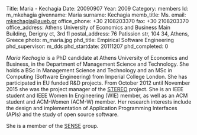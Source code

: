 Title: Maria - Kechagia
Date: 20090907
Year: 2009
Category: members 
Id: m_mkehagia
givenname: Maria
surname: Kechagia
memb_title: Ms.
email: mkechagia@aueb.gr
office_phone: +30 2108203370
fax: +30 2108203370
office_address: Athens University of Economics and Business Main Building, Derigny ct, 3rd fl 
postal_address: 76 Patission str, 104 34, Athens, Greece 
photo: m_maria.jpg
phd_title: Empirical Software Engineering
phd_supervisor: m_dds
phd_startdate: 20111207
phd_completed: 0

_Maria Kechagia_ is a PhD candidate at Athens University of Economics and Business, in the Department of Management Science and Technology. She holds a BSc in Management Science and Technology and an MSc in Computing (Software Engineering) from Imperial College London. She has participated in EU funded R&D projects. From October 2012 until November 2015 she was the project manager of the [STEREO](../projects/p_stereo.html) project. She is an IEEE student and IEEE Women In Engineering (WIE) member, as well as an ACM student and ACM-Women (ACM-W) member. Her research interests include the design and implementation of Application Programming Interfaces (APIs) and the study of open source software.

She is a member of the [SENSE](../groups/g_sense-details.html) group.